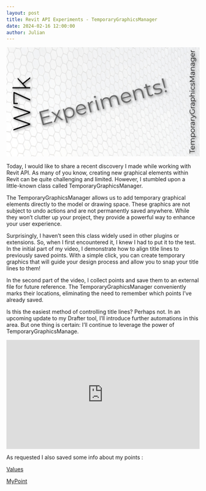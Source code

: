 ```yaml
---
layout: post  
title: Revit API Experiments - TemporaryGraphicsManager
date: 2024-02-16 12:00:00
author: Julian
---
```

![PostPage](/images/2024_BlogPost/TemporaryGraphicsManager.jpg)

<!--excerpt-->

Today, I would like to share a recent discovery I made while working with Revit API. As many of you know, creating new graphical elements within Revit can be quite challenging and limited. However, I stumbled upon a little-known class called TemporaryGraphicsManager.

The TemporaryGraphicsManager allows us to add temporary graphical elements directly to the model or drawing space. These graphics are not subject to undo actions and are not permanently saved anywhere. While they won’t clutter up your project, they provide a powerful way to enhance your user experience.

Surprisingly, I haven’t seen this class widely used in other plugins or extensions. So, when I first encountered it, I knew I had to put it to the test. 
In the initial part of my video, I demonstrate how to align title lines to previously saved points. With a simple click, you can create temporary graphics that will guide your design process and allow you to snap your title lines to them! 

In the second part of the video, I collect points and save them to an external file for future reference. The TemporaryGraphicsManager conveniently marks their locations, eliminating the need to remember which points I’ve already saved.

Is this the easiest method of controlling title lines? Perhaps not. In an upcoming update to my Drafter tool, I’ll introduce further automations in this area. But one thing is certain: I’ll continue to leverage the power of TemporaryGraphicsManage.

<div>
  <div style="position:relative;padding-top:56.25%;">
    <iframe src="https://www.youtube.com/embed/Q7aKEocvRtk?si=Y5OectK0apKbNwcK" frameborder="0" allowfullscreen
      style="position:absolute;top:0;left:0;width:100%;height:100%;"></iframe>
  </div>
</div>

As requested I also saved some info about my points :

[Values](/images/2024_BlogPost/TemporaryGraphicsManagerPoint.jpg)

[MyPoint](/images/2024_BlogPost/point.bmp)

